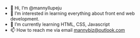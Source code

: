 - 👋 Hi, I’m @mannyIlupeju
- 👀 I’m interested in learning everything about front end web development.
- 🌱 I’m currently learning HTML, CSS, Javascript
- 📫 How to reach me via email mannybiz@outlook.com

<!---
mannybiz93/mannybiz93 is a ✨ special ✨ repository because its `README.md` (this file) appears on your GitHub profile.
You can click the Preview link to take a look at your changes.
--->
